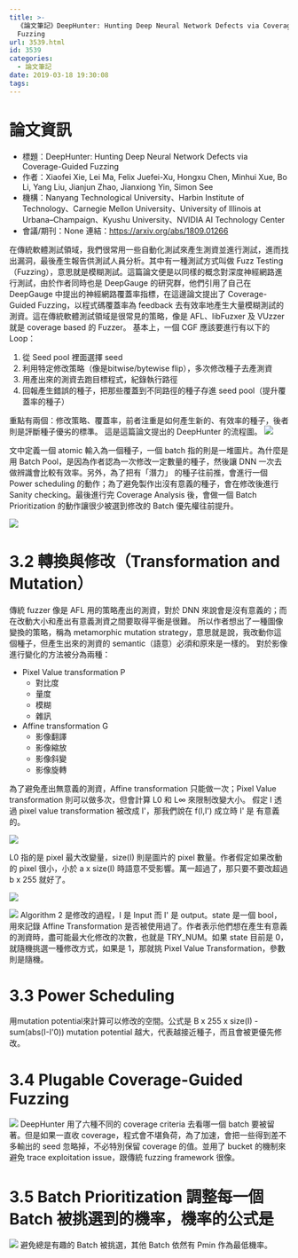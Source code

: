 ```yaml
---
title: >-
  《論文筆記》DeepHunter: Hunting Deep Neural Network Defects via Coverage-Guided
  Fuzzing
url: 3539.html
id: 3539
categories:
  - 論文筆記
date: 2019-03-18 19:30:08
tags:
---
```

<!-- more -->
# 論文資訊
- 標題：DeepHunter: Hunting Deep Neural Network Defects via Coverage-Guided Fuzzing 
- 作者：Xiaofei Xie, Lei Ma, Felix Juefei-Xu, Hongxu Chen, Minhui Xue, Bo Li, Yang Liu, Jianjun Zhao, Jianxiong Yin, Simon See 
- 機構：Nanyang Technological University、Harbin Institute of Technology、Carnegie Mellon University、University of Illinois at Urbana–Champaign、Kyushu University、NVIDIA AI Technology Center 
- 會議/期刊：None 連結：https://arxiv.org/abs/1809.01266   

在傳統軟體測試領域，我們很常用一些自動化測試來產生測資並進行測試，進而找出漏洞，最後產生報告供測試人員分析。其中有一種測試方式叫做 Fuzz Testing（Fuzzing），意思就是模糊測試。這篇論文便是以同樣的概念對深度神經網路進行測試，由於作者同時也是 DeepGauge 的研究群，他們引用了自己在 DeepGauge 中提出的神經網路覆蓋率指標，在這邊論文提出了 Coverage-Guided Fuzzing，以程式碼覆蓋率為 feedback 去有效率地產生大量模糊測試的測資。這在傳統軟體測試領域是很常見的策略，像是 AFL、libFuzxer 及 VUzzer 就是 coverage based 的 Fuzzer。 
基本上，一個 CGF 應該要進行有以下的 Loop：
1.  從 Seed pool 裡面選擇 seed
2.  利用特定修改策略（像是bitwise/bytewise flip），多次修改種子去產測資
3.  用產出來的測資去跑目標程式，紀錄執行路徑
4.  回報產生錯誤的種子，把那些覆蓋到不同路徑的種子存進 seed pool（提升覆蓋率的種子）

重點有兩個：修改策略、覆蓋率，前者注重是如何產生新的、有效率的種子，後者則是評斷種子優劣的標準。
這是這篇論文提出的 DeepHunter 的流程圖。
 [![](https://i.imgur.com/XKDG2DM.jpg)](https://i.imgur.com/XKDG2DM.jpg) 
 
文中定義一個 atomic 輸入為一個種子，一個 batch 指的則是一堆圖片。為什麼是用 Batch Pool，是因為作者認為一次修改一定數量的種子，然後讓 DNN 一次去做辨識會比較有效率。另外，為了把有「潛力」 的種子往前推，會進行一個 Power scheduling 的動作；為了避免製作出沒有意義的種子，會在修改後進行 Sanity checking。最後進行完 Coverage Analysis 後，會做一個 Batch Prioritization 的動作讓很少被選到修改的 Batch 優先權往前提升。 

[![](https://imgur.com/RR6SBtO.jpg)](https://imgur.com/RR6SBtO.jpg) 

# 3.2 轉換與修改（Transformation and Mutation）
傳統 fuzzer 像是 AFL 用的策略產出的測資，對於 DNN 來說會是沒有意義的；而在改動大小和產出有意義測資之間要取得平衡是很難。 所以作者想出了一種圖像變換的策略，稱為 metamorphic mutation strategy，意思就是說，我改動你這個種子，但產生出來的測資的 semantic（語意）必須和原來是一樣的。 對於影像進行變化的方法被分為兩種：

*   Pixel Value transformation P
    *   對比度
    *   量度
    *   模糊
    *   雜訊
*   Affine transformation G
    *   影像翻譯
    *   影像縮放
    *   影像斜變
    *   影像旋轉

為了避免產出無意義的測資，Affine transformation 只能做一次；Pixel Value transformation 則可以做多次，但會計算 L0 和 L∞ 來限制改變大小。
假定 I 透過 pixel value transformation 被改成 I'，那我們說在 f(I,I') 成立時 I' 是 有意義的。 

[![](https://i.imgur.com/31qN9LO.jpg)](https://i.imgur.com/31qN9LO.jpg) 

L0 指的是 pixel 最大改變量，size(I) 則是圖片的 pixel 數量。作者假定如果改動的 pixel 很小，小於 a x size(I) 時語意不受影響。萬一超過了，那只要不要改超過 b x 255 就好了。 

[![](https://imgur.com/h2kIbh2.jpg)](https://imgur.com/h2kIbh2.jpg)

[![](https://imgur.com/gIVr9zN.jpg)](https://imgur.com/gIVr9zN.jpg) 
Algorithm 2 是修改的過程，I 是 Input 而 I' 是 output。state 是一個 bool，用來記錄 Affine Transformation 是否被使用過了。作者表示他們想在產生有意義的測資時，盡可能最大化修改的次數，也就是 TRY_NUM。如果 state 目前是 0，就隨機挑選一種修改方式，如果是 1，那就挑 Pixel Value Transformation，參數則是隨機。

# 3.3 Power Scheduling 
用mutation potential來計算可以修改的空間。公式是 B x 255 x size(I) - sum(abs(I-I'0)) mutation potential 越大，代表越接近種子，而且會被更優先修改。  

# 3.4 Plugable Coverage-Guided Fuzzing 

[![](https://imgur.com/7QvOHVU.jpg)](https://imgur.com/7QvOHVU.jpg) 
DeepHunter 用了六種不同的 coverage criteria 去看哪一個 batch 要被留著。但是如果一直收 coverage，程式會不堪負荷，為了加速，會把一些得到差不多輸出的 seed 忽略掉，不必特別保留 coverage 的值。並用了 bucket 的機制來避免 trace exploitation issue，跟傳統 fuzzing framework 很像。 

# 3.5 Batch Prioritization 調整每一個 Batch 被挑選到的機率，機率的公式是
[![](https://imgur.com/RWrlq0O.jpg)](https://imgur.com/RWrlq0O.jpg) 
避免總是有趣的 Batch 被挑選，其他 Batch 依然有 Pmin 作為最低機率。